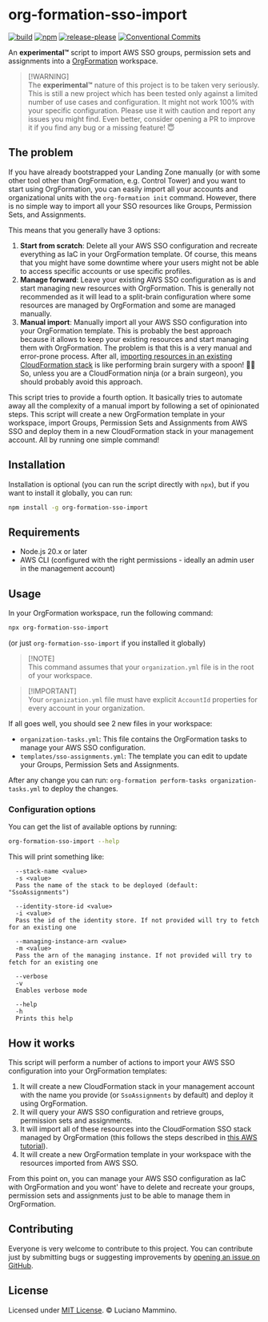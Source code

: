 # org-formation-sso-import

[![build](https://github.com/lmammino/org-formation-sso-import/actions/workflows/build.yml/badge.svg)](https://github.com/lmammino/org-formation-sso-import/actions/workflows/build.yml)
[![npm](https://img.shields.io/npm/v/org-formation-sso-import)](https://www.npmjs.com/package/org-formation-sso-import)
[![release-please](https://badgen.net/static/release-please/%F0%9F%99%8F/green)](https://github.com/googleapis/release-please)
[![Conventional Commits](https://img.shields.io/badge/Conventional%20Commits-1.0.0-%23FE5196?logo=conventionalcommits&logoColor=white)](https://conventionalcommits.org)

An **experimental™️** script to import AWS SSO groups, permission sets and
assignments into a
[OrgFormation](https://github.com/org-formation/org-formation-cli) workspace.

> [!WARNING]\
> The **experimental™️** nature of this project is to be taken very seriously.
> This is still a new project which has been tested only against a limited
> number of use cases and configuration. It might not work 100% with your
> specific configuration. Please use it with caution and report any issues you
> might find. Even better, consider opening a PR to improve it if you find any
> bug or a missing feature! 😇

## The problem

If you have already bootstrapped your Landing Zone manually (or with some other
tool other than OrgFormation, e.g. Control Tower) and you want to start using
OrgFormation, you can easily import all your accounts and organizational units
with the `org-formation init` command. However, there is no simple way to import
all your SSO resources like Groups, Permission Sets, and Assignments.

This means that you generally have 3 options:

1. **Start from scratch**: Delete all your AWS SSO configuration and recreate
   everything as IaC in your OrgFormation template. Of course, this means that
   you might have some downtime where your users might not be able to access
   specific accounts or use specific profiles.
2. **Manage forward**: Leave your existing AWS SSO configuration as is and start
   managing new resources with OrgFormation. This is generally not recommended
   as it will lead to a split-brain configuration where some resources are
   managed by OrgFormation and some are managed manually.
3. **Manual import**: Manually import all your AWS SSO configuration into your
   OrgFormation template. This is probably the best approach because it allows
   to keep your existing resources and start managing them with OrgFormation.
   The problem is that this is a very manual and error-prone process. After all,
   [importing resources in an existing CloudFormation stack](https://docs.aws.amazon.com/AWSCloudFormation/latest/UserGuide/resource-import-existing-stack.html)
   is like performing brain surgery with a spoon! 🧠😨 So, unless you are a
   CloudFormation ninja (or a brain surgeon), you should probably avoid this
   approach.

This script tries to provide a fourth option. It basically tries to automate
away all the complexity of a manual import by following a set of opinionated
steps. This script will create a new OrgFormation template in your workspace,
import Groups, Permission Sets and Assignments from AWS SSO and deploy them in a
new CloudFormation stack in your management account. All by running one simple
command!

## Installation

Installation is optional (you can run the script directly with `npx`), but if
you want to install it globally, you can run:

```bash
npm install -g org-formation-sso-import
```

## Requirements

- Node.js 20.x or later
- AWS CLI (configured with the right permissions - ideally an admin user in the
  management account)

## Usage

In your OrgFormation workspace, run the following command:

```bash
npx org-formation-sso-import
```

(or just `org-formation-sso-import` if you installed it globally)

> [!NOTE]\
> This command assumes that your `organization.yml` file is in the root of your
> workspace.

> [!IMPORTANT]\
> Your `organization.yml` file must have explicit `AccountId` properties for
> every account in your organization.

If all goes well, you should see 2 new files in your workspace:

- `organization-tasks.yml`: This file contains the OrgFormation tasks to manage
  your AWS SSO configuration.
- `templates/sso-assignments.yml`: The template you can edit to update your
  Groups, Permission Sets and Assignments.

After any change you can run:
`org-formation perform-tasks organization-tasks.yml` to deploy the changes.

### Configuration options

You can get the list of available options by running:

```bash
org-formation-sso-import --help
```

This will print something like:

```plain
  --stack-name <value>
  -s <value>
  Pass the name of the stack to be deployed (default: "SsoAssignments")

  --identity-store-id <value>
  -i <value>
  Pass the id of the identity store. If not provided will try to fetch for an existing one

  --managing-instance-arn <value>
  -m <value>
  Pass the arn of the managing instance. If not provided will try to fetch for an existing one

  --verbose
  -v
  Enables verbose mode

  --help
  -h
  Prints this help
```

## How it works

This script will perform a number of actions to import your AWS SSO
configuration into your OrgFormation templates:

1. It will create a new CloudFormation stack in your management account with the
   name you provide (or `SsoAssignments` by default) and deploy it using
   OrgFormation.
2. It will query your AWS SSO configuration and retrieve groups, permission sets
   and assignments.
3. It will import all of these resources into the CloudFormation SSO stack
   managed by OrgFormation (this follows the steps described in
   [this AWS tutorial](https://docs.aws.amazon.com/AWSCloudFormation/latest/UserGuide/resource-import-existing-stack.html)).
4. It will create a new OrgFormation template in your workspace with the
   resources imported from AWS SSO.

From this point on, you can manage your AWS SSO configuration as IaC with
OrgFormation and you wont' have to delete and recreate your groups, permission
sets and assignments just to be able to manage them in OrgFormation.

## Contributing

Everyone is very welcome to contribute to this project. You can contribute just
by submitting bugs or suggesting improvements by
[opening an issue on GitHub](https://github.com/lmammino/org-formation-sso-import/issues).

## License

Licensed under [MIT License](LICENSE). © Luciano Mammino.
